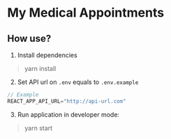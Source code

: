 # My Medical Appointments

## How use?

1.  Install dependencies
> yarn install

2.  Set API url on `.env` equals to `.env.example`
```js
// Example
REACT_APP_API_URL="http://api-url.com"
```

3. Run application in developer mode:
> yarn start